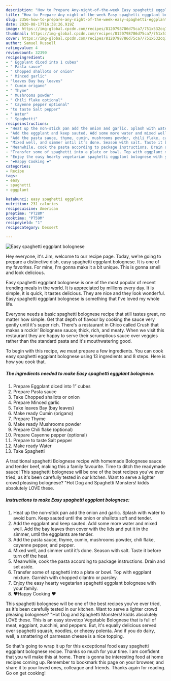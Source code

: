 ```yaml
---
description: "How to Prepare Any-night-of-the-week Easy spaghetti eggplant bolognese"
title: "How to Prepare Any-night-of-the-week Easy spaghetti eggplant bolognese"
slug: 2356-how-to-prepare-any-night-of-the-week-easy-spaghetti-eggplant-bolognese
date: 2020-08-17T16:38:26.919Z
image: https://img-global.cpcdn.com/recipes/8120798786d75ca7/751x532cq70/easy-spaghetti-eggplant-bolognese-recipe-main-photo.jpg
thumbnail: https://img-global.cpcdn.com/recipes/8120798786d75ca7/751x532cq70/easy-spaghetti-eggplant-bolognese-recipe-main-photo.jpg
cover: https://img-global.cpcdn.com/recipes/8120798786d75ca7/751x532cq70/easy-spaghetti-eggplant-bolognese-recipe-main-photo.jpg
author: Samuel Russell
ratingvalue: 4
reviewcount: 32390
recipeingredient:
- " Eggplant diced into 1 cubes"
- " Pasta sauce"
- " Chopped shallots or onion"
- " Minced garlic"
- "leaves Bay bay leaves"
- " Cumin origano"
- " Thyme"
- " Mushrooms powder"
- " Chili flake optional"
- " Cayenne pepper optional"
- "to taste Salt pepper"
- " Water"
- " Spaghetti"
recipeinstructions:
- "Heat up the non-stick pan add the onion and garlic. Splash with water to avoid burn. Keep sauted until the onion or shallots soft and tender."
- "Add the eggplant and keep sauted. Add some more water and mixed well. Add the bay leaves then cover with the lids and put it in the simmer, until the eggplants are tender."
- "Add the pasta sauce, thyme, cumin, mushrooms powder, chili flake, cayenne pepper, and pepper."
- "Mixed well, and simmer until it’s done. Season with salt. Taste it before turn off the heat."
- "Meanwhile, cook the pasta according to package instructions. Drain and set aside."
- "Transfer some of spaghetti into a plate or bowl. Top with eggplant mixture. Garnish with chopped cilantro or parsley."
- "Enjoy the easy hearty vegetarian spaghetti eggplant bolognese with your family."
- "❤️Happy Cooking ❤️"
categories:
- Recipe
tags:
- easy
- spaghetti
- eggplant

katakunci: easy spaghetti eggplant 
nutrition: 231 calories
recipecuisine: American
preptime: "PT28M"
cooktime: "PT59M"
recipeyield: "1"
recipecategory: Dessert

---
```



![Easy spaghetti eggplant bolognese](https://img-global.cpcdn.com/recipes/8120798786d75ca7/751x532cq70/easy-spaghetti-eggplant-bolognese-recipe-main-photo.jpg)

Hey everyone, it's Jim, welcome to our recipe page. Today, we're going to prepare a distinctive dish, easy spaghetti eggplant bolognese. It is one of my favorites. For mine, I'm gonna make it a bit unique. This is gonna smell and look delicious.

Easy spaghetti eggplant bolognese is one of the most popular of recent trending meals in the world. It is appreciated by millions every day. It is simple, it is quick, it tastes delicious. They are nice and they look wonderful. Easy spaghetti eggplant bolognese is something that I've loved my whole life.

Everyone needs a basic spaghetti bolognese recipe that still tastes great, no matter how simple. Get that depth of flavour by cooking the sauce very gently until it&#39;s super rich. There&#39;s a restaurant in Chico called Crush that makes a rockin&#39; Bolognese sauce; thick, rich, and meaty. When we visit this restaurant they are happy to serve their scrumptious sauce over veggies rather than the standard pasta and it&#39;s mouthwatering good.


To begin with this recipe, we must prepare a few ingredients. You can cook easy spaghetti eggplant bolognese using 13 ingredients and 8 steps. Here is how you cook that.

<!--inarticleads1-->

##### The ingredients needed to make Easy spaghetti eggplant bolognese:

1. Prepare  Eggplant diced into 1” cubes
1. Prepare  Pasta sauce
1. Take  Chopped shallots or onion
1. Prepare  Minced garlic
1. Take leaves Bay (bay leaves)
1. Make ready  Cumin (origano)
1. Prepare  Thyme
1. Make ready  Mushrooms powder
1. Prepare  Chili flake (optional)
1. Prepare  Cayenne pepper (optional)
1. Prepare to taste Salt pepper
1. Make ready  Water
1. Take  Spaghetti


A traditional spaghetti Bolognese recipe with homemade Bolognese sauce and tender beef, making this a family favourite. Time to ditch the readymade sauce! This spaghetti bolognese will be one of the best recipes you&#39;ve ever tried, as it&#39;s been carefully tested in our kitchen. Want to serve a lighter crowd pleasing bolognese? &#34;Hot Dog and Spaghetti Monsters! kidds absolutely LOVE these. 

<!--inarticleads2-->

##### Instructions to make Easy spaghetti eggplant bolognese:

1. Heat up the non-stick pan add the onion and garlic. Splash with water to avoid burn. Keep sauted until the onion or shallots soft and tender.
1. Add the eggplant and keep sauted. Add some more water and mixed well. Add the bay leaves then cover with the lids and put it in the simmer, until the eggplants are tender.
1. Add the pasta sauce, thyme, cumin, mushrooms powder, chili flake, cayenne pepper, and pepper.
1. Mixed well, and simmer until it’s done. Season with salt. Taste it before turn off the heat.
1. Meanwhile, cook the pasta according to package instructions. Drain and set aside.
1. Transfer some of spaghetti into a plate or bowl. Top with eggplant mixture. Garnish with chopped cilantro or parsley.
1. Enjoy the easy hearty vegetarian spaghetti eggplant bolognese with your family.
1. ❤️Happy Cooking ❤️


This spaghetti bolognese will be one of the best recipes you&#39;ve ever tried, as it&#39;s been carefully tested in our kitchen. Want to serve a lighter crowd pleasing bolognese? &#34;Hot Dog and Spaghetti Monsters! kidds absolutely LOVE these. This is an easy stovetop Vegetable Bolognese that is full of meat, eggplant, zucchini, and peppers. But, it&#39;s equally delicious served over spaghetti squash, noodles, or cheesy polenta. And if you do dairy, well, a smattering of parmesan cheese is a nice topping. 

So that's going to wrap it up for this exceptional food easy spaghetti eggplant bolognese recipe. Thanks so much for your time. I am confident that you will make this at home. There is gonna be interesting food at home recipes coming up. Remember to bookmark this page on your browser, and share it to your loved ones, colleague and friends. Thanks again for reading. Go on get cooking!
